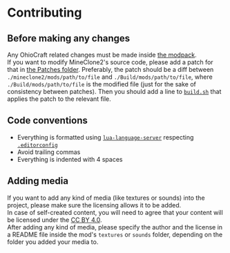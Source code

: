 # Contributing

## Before making any changes

Any OhioCraft related changes must be made inside [the modpack](./Mods). <br>
If you want to modify MineClone2's source code, please add a patch for that in [the Patches folder](./Patches). Preferably, the patch should be a diff between `./mineclone2/mods/path/to/file` and `./Build/mods/path/to/file`, where `./Build/mods/path/to/file` is the modified file (just for the sake of consistency between patches). Then you should add a line to [`build.sh`](./build.sh) that applies the patch to the relevant file.

## Code conventions

- Everything is formatted using [`lua-language-server`](https://github.com/LuaLS/lua-language-server) respecting [`.editorconfig`](./.editorconfig)
- Avoid trailing commas
- Everything is indented with 4 spaces

## Adding media

If you want to add any kind of media (like textures or sounds) into the project, please make sure the licensing allows it to be added. <br>
In case of self-created content, you will need to agree that your content will be licensed under the [CC BY 4.0](https://creativecommons.org/licenses/by/4.0/). <br>
After adding any kind of media, please specify the author and the license in a README file inside the mod's `textures` or `sounds` folder, depending on the folder you added your media to.
